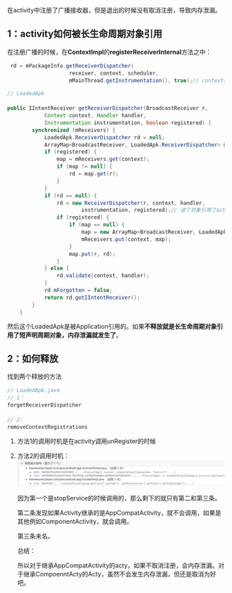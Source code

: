在activity中注册了广播接收器，但是退出的时候没有取消注册，导致内存泄漏。

## 1：activity如何被长生命周期对象引用

在注册广播的时候，在**ContextImpl**的**registerReceiverInternal**方法之中：

```java
 rd = mPackageInfo.getReceiverDispatcher(
                    receiver, context, scheduler,
                    mMainThread.getInstrumentation(), true);// context是activity对象
```

```java
// LoadedApk

public IIntentReceiver getReceiverDispatcher(BroadcastReceiver r,
            Context context, Handler handler,
            Instrumentation instrumentation, boolean registered) {
        synchronized (mReceivers) {
            LoadedApk.ReceiverDispatcher rd = null;
            ArrayMap<BroadcastReceiver, LoadedApk.ReceiverDispatcher> map = null;
            if (registered) {
                map = mReceivers.get(context);
                if (map != null) {
                    rd = map.get(r);
                }
            }
            if (rd == null) {
                rd = new ReceiverDispatcher(r, context, handler,
                        instrumentation, registered);// 这个对象引用了activity，并放进map数组中
                if (registered) {
                    if (map == null) {
                        map = new ArrayMap<BroadcastReceiver, LoadedApk.ReceiverDispatcher>();
                        mReceivers.put(context, map);
                    }
                    map.put(r, rd);
                }
            } else {
                rd.validate(context, handler);
            }
            rd.mForgotten = false;
            return rd.getIIntentReceiver();
        }
    }
```

然后这个LoadedApk是被Application引用的。如果**不释放就是长生命周期对象引用了短声明周期对象，内存泄漏就发生了**。



## 2：如何释放

找到两个释放的方法

```java
// LoadedApk.java
// 1：
forgetReceiverDispatcher

// 2:
removeContextRegistrations
```

1. 方法1的调用时机是在activity调用unRegister的时候

2. 方法2的调用时机：![adjskfjk](../../img/adjskfjk.png)

   因为第一个是stopService的时候调用的，那么剩下的就只有第二和第三条。

   第二条发现如果Activity继承的是AppCompatActivity，就不会调用，如果是其他例如ComponentActivity，就会调用。
   
   第三条未名。
   
   
   
   总结：
   
   所以对于继承AppCompatActivity的acty，如果不取消注册，会内存泄漏。对于继承CompoenntActy的Acty，虽然不会发生内存泄漏，但还是取消为好吧。
   
   

